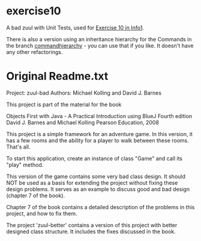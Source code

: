 exercise10
==========

A bad zuul with Unit Tests, used for [Exercise 10 in Info1](http://bkleinen.github.io/ws2015/info1/labs/exercise-10.html).

There is also a version using an inheritance hierarchy for the Commands in the 
branch [commandhierarchy](https://github.com/htw-imi-info1/exercise10/tree/commandhierarchy) -
you can use that if you like. It doesn't have any other refactorings.


Original Readme.txt
================================================================================
Project: zuul-bad
Authors: Michael Kolling and David J. Barnes

This project is part of the material for the book

   Objects First with Java - A Practical Introduction using BlueJ
   Fourth edition
   David J. Barnes and Michael Kolling
   Pearson Education, 2008

This project is a simple framework for an adventure game. In this version,
it has a few rooms and the ability for a player to walk between these rooms.
That's all.

To start this application, create an instance of class "Game" and call its
"play" method.

This version of the game contains some very bad class design. It should NOT
be used as a basis for extending the project without fixing these design
problems. It serves as an example to discuss good and bad design (chapter 7
of the book).

Chapter 7 of the book contains a detailed description of the problems in this
project, and how to fix them.

The project 'zuul-better' contains a version of this project with better
designed class structure. It includes the fixes discussed in the book.
